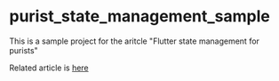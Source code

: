 # purist_state_management_sample

This is a sample project for the aritcle "Flutter state management for purists"

Related article is [here]()

